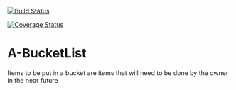 [![Build Status](https://travis-ci.org/andela-dmigwi/A-BucketList.svg?branch=develop)](https://travis-ci.org/andela-dmigwi/A-BucketList)

[![Coverage Status](https://coveralls.io/repos/github/andela-dmigwi/A-BucketList/badge.svg?branch=master)](https://coveralls.io/github/andela-dmigwi/A-BucketList?branch=master)

# A-BucketList

Items to be put in a bucket are items that will need to be done by the owner in the near future 
